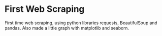# First Web Scraping
First time web scraping, using python libraries requests, BeautifulSoup and pandas. Also made a little graph with matplotlib and seaborn.
